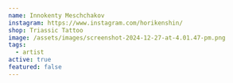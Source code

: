 ```yaml
---
name: Innokenty Meschchakov
instagram: https://www.instagram.com/horikenshin/
shop: Triassic Tattoo
image: /assets/images/screenshot-2024-12-27-at-4.01.47-pm.png
tags:
  - artist
active: true
featured: false
---
```

